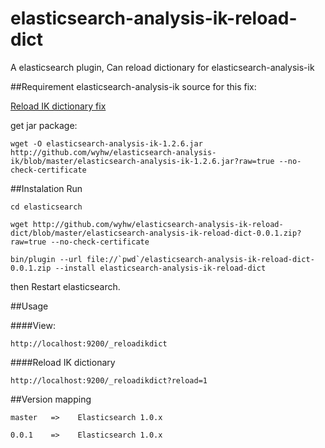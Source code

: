 elasticsearch-analysis-ik-reload-dict
=====================================

A elasticsearch plugin, Can reload dictionary for elasticsearch-analysis-ik

##Requirement
elasticsearch-analysis-ik source for this fix:

[Reload IK dictionary fix ](https://github.com/wyhw/elasticsearch-analysis-ik/commit/f9b7cfc2f09d37f34e86db2305af8dc309c18789)


get jar package:

	wget -O elasticsearch-analysis-ik-1.2.6.jar http://github.com/wyhw/elasticsearch-analysis-ik/blob/master/elasticsearch-analysis-ik-1.2.6.jar?raw=true --no-check-certificate

##Instalation
Run 

	cd elasticsearch

	wget http://github.com/wyhw/elasticsearch-analysis-ik-reload-dict/blob/master/elasticsearch-analysis-ik-reload-dict-0.0.1.zip?raw=true --no-check-certificate

	bin/plugin --url file://`pwd`/elasticsearch-analysis-ik-reload-dict-0.0.1.zip --install elasticsearch-analysis-ik-reload-dict

then Restart elasticsearch.

##Usage

####View: 

	http://localhost:9200/_reloadikdict

####Reload IK dictionary

	http://localhost:9200/_reloadikdict?reload=1


##Version mapping

	master   =>    Elasticsearch 1.0.x

	0.0.1    =>    Elasticsearch 1.0.x
